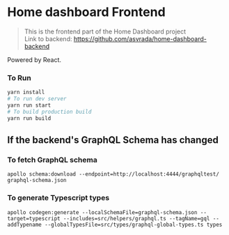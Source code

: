 # Home dashboard Frontend

> This is the frontend part of the Home Dashboard project  
> Link to backend: https://github.com/asvrada/home-dashboard-backend

Powered by React.

### To Run
```bash
yarn install
# To run dev server
yarn run start
# To build production build
yarn run build
```

## If the backend's GraphQL Schema has changed
### To fetch GraphQL schema
`apollo schema:download --endpoint=http://localhost:4444/graphqltest/ graphql-schema.json`

### To generate Typescript types
`apollo codegen:generate --localSchemaFile=graphql-schema.json --target=typescript --includes=src/helpers/graphql.ts --tagName=gql --addTypename --globalTypesFile=src/types/graphql-global-types.ts types`
